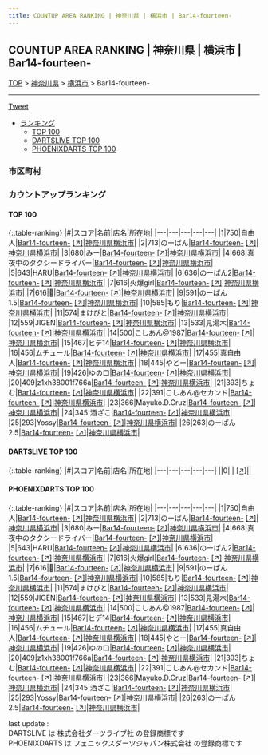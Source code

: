 ```yaml
---
title: COUNTUP AREA RANKING | 神奈川県 | 横浜市 | Bar14-fourteen-
---
```

## COUNTUP AREA RANKING | 神奈川県 | 横浜市 | Bar14-fourteen-

[TOP](/darts/rank/) > [神奈川県](/darts/rank/神奈川県/) > [横浜市](/darts/rank/神奈川県/横浜市/) > Bar14-fourteen-

___

<a href="https://twitter.com/share?ref_src=twsrc%5Etfw" data-text="COUNTUP AREA RANKING | 神奈川県横浜市Bar14-fourteen-" class="twitter-share-button" data-hashtags="DARTSLIVE,PHOENIXDARTS,darts,ダーツ" data-show-count="false">Tweet</a>

* [ランキング](#カウントアップランキング)
    * [TOP 100](#top-100)
    * [DARTSLIVE TOP 100](#dartslive-top-100)
    * [PHOENIXDARTS TOP 100](#phoenixdarts-top-100)

### 市区町村

<ul>

</ul>

### カウントアップランキング

#### TOP 100



{:.table-ranking}
|#|スコア|名前|店名|所在地|
|---|---|---|---|---|
|1|750|<span class="rank-name-pd">自由人</span>|<a href="/darts/rank/shops/90533.html">Bar14-fourteen-</a> <a href="https://vs.phoenixdarts.com/jp/shop/shopDetailInfo/s_90533?s_seq=90533">[↗]</a>|<a href="/darts/rank/神奈川県/横浜市">神奈川県横浜市</a>|
|2|713|<span class="rank-name-pd">のーぱん</span>|<a href="/darts/rank/shops/90533.html">Bar14-fourteen-</a> <a href="https://vs.phoenixdarts.com/jp/shop/shopDetailInfo/s_90533?s_seq=90533">[↗]</a>|<a href="/darts/rank/神奈川県/横浜市">神奈川県横浜市</a>|
|3|680|<span class="rank-name-pd">みー</span>|<a href="/darts/rank/shops/90533.html">Bar14-fourteen-</a> <a href="https://vs.phoenixdarts.com/jp/shop/shopDetailInfo/s_90533?s_seq=90533">[↗]</a>|<a href="/darts/rank/神奈川県/横浜市">神奈川県横浜市</a>|
|4|668|<span class="rank-name-pd">真夜中のタクシードライバー</span>|<a href="/darts/rank/shops/90533.html">Bar14-fourteen-</a> <a href="https://vs.phoenixdarts.com/jp/shop/shopDetailInfo/s_90533?s_seq=90533">[↗]</a>|<a href="/darts/rank/神奈川県/横浜市">神奈川県横浜市</a>|
|5|643|<span class="rank-name-pd">HARU</span>|<a href="/darts/rank/shops/90533.html">Bar14-fourteen-</a> <a href="https://vs.phoenixdarts.com/jp/shop/shopDetailInfo/s_90533?s_seq=90533">[↗]</a>|<a href="/darts/rank/神奈川県/横浜市">神奈川県横浜市</a>|
|6|636|<span class="rank-name-pd">のーぱん2</span>|<a href="/darts/rank/shops/90533.html">Bar14-fourteen-</a> <a href="https://vs.phoenixdarts.com/jp/shop/shopDetailInfo/s_90533?s_seq=90533">[↗]</a>|<a href="/darts/rank/神奈川県/横浜市">神奈川県横浜市</a>|
|7|616|<span class="rank-name-pd">火爆girl</span>|<a href="/darts/rank/shops/90533.html">Bar14-fourteen-</a> <a href="https://vs.phoenixdarts.com/jp/shop/shopDetailInfo/s_90533?s_seq=90533">[↗]</a>|<a href="/darts/rank/神奈川県/横浜市">神奈川県横浜市</a>|
|7|616|<span class="rank-name-pd">🎯</span>|<a href="/darts/rank/shops/90533.html">Bar14-fourteen-</a> <a href="https://vs.phoenixdarts.com/jp/shop/shopDetailInfo/s_90533?s_seq=90533">[↗]</a>|<a href="/darts/rank/神奈川県/横浜市">神奈川県横浜市</a>|
|9|591|<span class="rank-name-pd">のーぱん1.5</span>|<a href="/darts/rank/shops/90533.html">Bar14-fourteen-</a> <a href="https://vs.phoenixdarts.com/jp/shop/shopDetailInfo/s_90533?s_seq=90533">[↗]</a>|<a href="/darts/rank/神奈川県/横浜市">神奈川県横浜市</a>|
|10|585|<span class="rank-name-pd">もり</span>|<a href="/darts/rank/shops/90533.html">Bar14-fourteen-</a> <a href="https://vs.phoenixdarts.com/jp/shop/shopDetailInfo/s_90533?s_seq=90533">[↗]</a>|<a href="/darts/rank/神奈川県/横浜市">神奈川県横浜市</a>|
|11|574|<span class="rank-name-pd">まけびと</span>|<a href="/darts/rank/shops/90533.html">Bar14-fourteen-</a> <a href="https://vs.phoenixdarts.com/jp/shop/shopDetailInfo/s_90533?s_seq=90533">[↗]</a>|<a href="/darts/rank/神奈川県/横浜市">神奈川県横浜市</a>|
|12|559|<span class="rank-name-pd">JIGEN</span>|<a href="/darts/rank/shops/90533.html">Bar14-fourteen-</a> <a href="https://vs.phoenixdarts.com/jp/shop/shopDetailInfo/s_90533?s_seq=90533">[↗]</a>|<a href="/darts/rank/神奈川県/横浜市">神奈川県横浜市</a>|
|13|533|<span class="rank-name-pd">見湯木</span>|<a href="/darts/rank/shops/90533.html">Bar14-fourteen-</a> <a href="https://vs.phoenixdarts.com/jp/shop/shopDetailInfo/s_90533?s_seq=90533">[↗]</a>|<a href="/darts/rank/神奈川県/横浜市">神奈川県横浜市</a>|
|14|500|<span class="rank-name-pd">こしあん@1987</span>|<a href="/darts/rank/shops/90533.html">Bar14-fourteen-</a> <a href="https://vs.phoenixdarts.com/jp/shop/shopDetailInfo/s_90533?s_seq=90533">[↗]</a>|<a href="/darts/rank/神奈川県/横浜市">神奈川県横浜市</a>|
|15|467|<span class="rank-name-pd">ヒデ14</span>|<a href="/darts/rank/shops/90533.html">Bar14-fourteen-</a> <a href="https://vs.phoenixdarts.com/jp/shop/shopDetailInfo/s_90533?s_seq=90533">[↗]</a>|<a href="/darts/rank/神奈川県/横浜市">神奈川県横浜市</a>|
|16|456|<span class="rank-name-pd">ムチュール</span>|<a href="/darts/rank/shops/90533.html">Bar14-fourteen-</a> <a href="https://vs.phoenixdarts.com/jp/shop/shopDetailInfo/s_90533?s_seq=90533">[↗]</a>|<a href="/darts/rank/神奈川県/横浜市">神奈川県横浜市</a>|
|17|455|<span class="rank-name-pd">真自由人</span>|<a href="/darts/rank/shops/90533.html">Bar14-fourteen-</a> <a href="https://vs.phoenixdarts.com/jp/shop/shopDetailInfo/s_90533?s_seq=90533">[↗]</a>|<a href="/darts/rank/神奈川県/横浜市">神奈川県横浜市</a>|
|18|445|<span class="rank-name-pd">やとー</span>|<a href="/darts/rank/shops/90533.html">Bar14-fourteen-</a> <a href="https://vs.phoenixdarts.com/jp/shop/shopDetailInfo/s_90533?s_seq=90533">[↗]</a>|<a href="/darts/rank/神奈川県/横浜市">神奈川県横浜市</a>|
|19|426|<span class="rank-name-pd">ゆの口</span>|<a href="/darts/rank/shops/90533.html">Bar14-fourteen-</a> <a href="https://vs.phoenixdarts.com/jp/shop/shopDetailInfo/s_90533?s_seq=90533">[↗]</a>|<a href="/darts/rank/神奈川県/横浜市">神奈川県横浜市</a>|
|20|409|<span class="rank-name-pd">z1xh38001f766a</span>|<a href="/darts/rank/shops/90533.html">Bar14-fourteen-</a> <a href="https://vs.phoenixdarts.com/jp/shop/shopDetailInfo/s_90533?s_seq=90533">[↗]</a>|<a href="/darts/rank/神奈川県/横浜市">神奈川県横浜市</a>|
|21|393|<span class="rank-name-pd">ちょむ</span>|<a href="/darts/rank/shops/90533.html">Bar14-fourteen-</a> <a href="https://vs.phoenixdarts.com/jp/shop/shopDetailInfo/s_90533?s_seq=90533">[↗]</a>|<a href="/darts/rank/神奈川県/横浜市">神奈川県横浜市</a>|
|22|391|<span class="rank-name-pd">こしあん@セカンド</span>|<a href="/darts/rank/shops/90533.html">Bar14-fourteen-</a> <a href="https://vs.phoenixdarts.com/jp/shop/shopDetailInfo/s_90533?s_seq=90533">[↗]</a>|<a href="/darts/rank/神奈川県/横浜市">神奈川県横浜市</a>|
|23|366|<span class="rank-name-pd">Mayuko.D.Cruz</span>|<a href="/darts/rank/shops/90533.html">Bar14-fourteen-</a> <a href="https://vs.phoenixdarts.com/jp/shop/shopDetailInfo/s_90533?s_seq=90533">[↗]</a>|<a href="/darts/rank/神奈川県/横浜市">神奈川県横浜市</a>|
|24|345|<span class="rank-name-pd">酒ざこ</span>|<a href="/darts/rank/shops/90533.html">Bar14-fourteen-</a> <a href="https://vs.phoenixdarts.com/jp/shop/shopDetailInfo/s_90533?s_seq=90533">[↗]</a>|<a href="/darts/rank/神奈川県/横浜市">神奈川県横浜市</a>|
|25|293|<span class="rank-name-pd">Yossy</span>|<a href="/darts/rank/shops/90533.html">Bar14-fourteen-</a> <a href="https://vs.phoenixdarts.com/jp/shop/shopDetailInfo/s_90533?s_seq=90533">[↗]</a>|<a href="/darts/rank/神奈川県/横浜市">神奈川県横浜市</a>|
|26|263|<span class="rank-name-pd">のーぱん2.5</span>|<a href="/darts/rank/shops/90533.html">Bar14-fourteen-</a> <a href="https://vs.phoenixdarts.com/jp/shop/shopDetailInfo/s_90533?s_seq=90533">[↗]</a>|<a href="/darts/rank/神奈川県/横浜市">神奈川県横浜市</a>|


#### DARTSLIVE TOP 100



{:.table-ranking}
|#|スコア|名前|店名|所在地|
|---|---|---|---|---|
||0|<span class="rank-name-dl"> </span>|<a href="/darts/rank/shops/.html"></a> <a href="">[↗]</a>|<a href="/darts/rank//"></a>|


#### PHOENIXDARTS TOP 100



{:.table-ranking}
|#|スコア|名前|店名|所在地|
|---|---|---|---|---|
|1|750|<span class="rank-name-pd">自由人</span>|<a href="/darts/rank/shops/90533.html">Bar14-fourteen-</a> <a href="https://vs.phoenixdarts.com/jp/shop/shopDetailInfo/s_90533?s_seq=90533">[↗]</a>|<a href="/darts/rank/神奈川県/横浜市">神奈川県横浜市</a>|
|2|713|<span class="rank-name-pd">のーぱん</span>|<a href="/darts/rank/shops/90533.html">Bar14-fourteen-</a> <a href="https://vs.phoenixdarts.com/jp/shop/shopDetailInfo/s_90533?s_seq=90533">[↗]</a>|<a href="/darts/rank/神奈川県/横浜市">神奈川県横浜市</a>|
|3|680|<span class="rank-name-pd">みー</span>|<a href="/darts/rank/shops/90533.html">Bar14-fourteen-</a> <a href="https://vs.phoenixdarts.com/jp/shop/shopDetailInfo/s_90533?s_seq=90533">[↗]</a>|<a href="/darts/rank/神奈川県/横浜市">神奈川県横浜市</a>|
|4|668|<span class="rank-name-pd">真夜中のタクシードライバー</span>|<a href="/darts/rank/shops/90533.html">Bar14-fourteen-</a> <a href="https://vs.phoenixdarts.com/jp/shop/shopDetailInfo/s_90533?s_seq=90533">[↗]</a>|<a href="/darts/rank/神奈川県/横浜市">神奈川県横浜市</a>|
|5|643|<span class="rank-name-pd">HARU</span>|<a href="/darts/rank/shops/90533.html">Bar14-fourteen-</a> <a href="https://vs.phoenixdarts.com/jp/shop/shopDetailInfo/s_90533?s_seq=90533">[↗]</a>|<a href="/darts/rank/神奈川県/横浜市">神奈川県横浜市</a>|
|6|636|<span class="rank-name-pd">のーぱん2</span>|<a href="/darts/rank/shops/90533.html">Bar14-fourteen-</a> <a href="https://vs.phoenixdarts.com/jp/shop/shopDetailInfo/s_90533?s_seq=90533">[↗]</a>|<a href="/darts/rank/神奈川県/横浜市">神奈川県横浜市</a>|
|7|616|<span class="rank-name-pd">火爆girl</span>|<a href="/darts/rank/shops/90533.html">Bar14-fourteen-</a> <a href="https://vs.phoenixdarts.com/jp/shop/shopDetailInfo/s_90533?s_seq=90533">[↗]</a>|<a href="/darts/rank/神奈川県/横浜市">神奈川県横浜市</a>|
|7|616|<span class="rank-name-pd">🎯</span>|<a href="/darts/rank/shops/90533.html">Bar14-fourteen-</a> <a href="https://vs.phoenixdarts.com/jp/shop/shopDetailInfo/s_90533?s_seq=90533">[↗]</a>|<a href="/darts/rank/神奈川県/横浜市">神奈川県横浜市</a>|
|9|591|<span class="rank-name-pd">のーぱん1.5</span>|<a href="/darts/rank/shops/90533.html">Bar14-fourteen-</a> <a href="https://vs.phoenixdarts.com/jp/shop/shopDetailInfo/s_90533?s_seq=90533">[↗]</a>|<a href="/darts/rank/神奈川県/横浜市">神奈川県横浜市</a>|
|10|585|<span class="rank-name-pd">もり</span>|<a href="/darts/rank/shops/90533.html">Bar14-fourteen-</a> <a href="https://vs.phoenixdarts.com/jp/shop/shopDetailInfo/s_90533?s_seq=90533">[↗]</a>|<a href="/darts/rank/神奈川県/横浜市">神奈川県横浜市</a>|
|11|574|<span class="rank-name-pd">まけびと</span>|<a href="/darts/rank/shops/90533.html">Bar14-fourteen-</a> <a href="https://vs.phoenixdarts.com/jp/shop/shopDetailInfo/s_90533?s_seq=90533">[↗]</a>|<a href="/darts/rank/神奈川県/横浜市">神奈川県横浜市</a>|
|12|559|<span class="rank-name-pd">JIGEN</span>|<a href="/darts/rank/shops/90533.html">Bar14-fourteen-</a> <a href="https://vs.phoenixdarts.com/jp/shop/shopDetailInfo/s_90533?s_seq=90533">[↗]</a>|<a href="/darts/rank/神奈川県/横浜市">神奈川県横浜市</a>|
|13|533|<span class="rank-name-pd">見湯木</span>|<a href="/darts/rank/shops/90533.html">Bar14-fourteen-</a> <a href="https://vs.phoenixdarts.com/jp/shop/shopDetailInfo/s_90533?s_seq=90533">[↗]</a>|<a href="/darts/rank/神奈川県/横浜市">神奈川県横浜市</a>|
|14|500|<span class="rank-name-pd">こしあん@1987</span>|<a href="/darts/rank/shops/90533.html">Bar14-fourteen-</a> <a href="https://vs.phoenixdarts.com/jp/shop/shopDetailInfo/s_90533?s_seq=90533">[↗]</a>|<a href="/darts/rank/神奈川県/横浜市">神奈川県横浜市</a>|
|15|467|<span class="rank-name-pd">ヒデ14</span>|<a href="/darts/rank/shops/90533.html">Bar14-fourteen-</a> <a href="https://vs.phoenixdarts.com/jp/shop/shopDetailInfo/s_90533?s_seq=90533">[↗]</a>|<a href="/darts/rank/神奈川県/横浜市">神奈川県横浜市</a>|
|16|456|<span class="rank-name-pd">ムチュール</span>|<a href="/darts/rank/shops/90533.html">Bar14-fourteen-</a> <a href="https://vs.phoenixdarts.com/jp/shop/shopDetailInfo/s_90533?s_seq=90533">[↗]</a>|<a href="/darts/rank/神奈川県/横浜市">神奈川県横浜市</a>|
|17|455|<span class="rank-name-pd">真自由人</span>|<a href="/darts/rank/shops/90533.html">Bar14-fourteen-</a> <a href="https://vs.phoenixdarts.com/jp/shop/shopDetailInfo/s_90533?s_seq=90533">[↗]</a>|<a href="/darts/rank/神奈川県/横浜市">神奈川県横浜市</a>|
|18|445|<span class="rank-name-pd">やとー</span>|<a href="/darts/rank/shops/90533.html">Bar14-fourteen-</a> <a href="https://vs.phoenixdarts.com/jp/shop/shopDetailInfo/s_90533?s_seq=90533">[↗]</a>|<a href="/darts/rank/神奈川県/横浜市">神奈川県横浜市</a>|
|19|426|<span class="rank-name-pd">ゆの口</span>|<a href="/darts/rank/shops/90533.html">Bar14-fourteen-</a> <a href="https://vs.phoenixdarts.com/jp/shop/shopDetailInfo/s_90533?s_seq=90533">[↗]</a>|<a href="/darts/rank/神奈川県/横浜市">神奈川県横浜市</a>|
|20|409|<span class="rank-name-pd">z1xh38001f766a</span>|<a href="/darts/rank/shops/90533.html">Bar14-fourteen-</a> <a href="https://vs.phoenixdarts.com/jp/shop/shopDetailInfo/s_90533?s_seq=90533">[↗]</a>|<a href="/darts/rank/神奈川県/横浜市">神奈川県横浜市</a>|
|21|393|<span class="rank-name-pd">ちょむ</span>|<a href="/darts/rank/shops/90533.html">Bar14-fourteen-</a> <a href="https://vs.phoenixdarts.com/jp/shop/shopDetailInfo/s_90533?s_seq=90533">[↗]</a>|<a href="/darts/rank/神奈川県/横浜市">神奈川県横浜市</a>|
|22|391|<span class="rank-name-pd">こしあん@セカンド</span>|<a href="/darts/rank/shops/90533.html">Bar14-fourteen-</a> <a href="https://vs.phoenixdarts.com/jp/shop/shopDetailInfo/s_90533?s_seq=90533">[↗]</a>|<a href="/darts/rank/神奈川県/横浜市">神奈川県横浜市</a>|
|23|366|<span class="rank-name-pd">Mayuko.D.Cruz</span>|<a href="/darts/rank/shops/90533.html">Bar14-fourteen-</a> <a href="https://vs.phoenixdarts.com/jp/shop/shopDetailInfo/s_90533?s_seq=90533">[↗]</a>|<a href="/darts/rank/神奈川県/横浜市">神奈川県横浜市</a>|
|24|345|<span class="rank-name-pd">酒ざこ</span>|<a href="/darts/rank/shops/90533.html">Bar14-fourteen-</a> <a href="https://vs.phoenixdarts.com/jp/shop/shopDetailInfo/s_90533?s_seq=90533">[↗]</a>|<a href="/darts/rank/神奈川県/横浜市">神奈川県横浜市</a>|
|25|293|<span class="rank-name-pd">Yossy</span>|<a href="/darts/rank/shops/90533.html">Bar14-fourteen-</a> <a href="https://vs.phoenixdarts.com/jp/shop/shopDetailInfo/s_90533?s_seq=90533">[↗]</a>|<a href="/darts/rank/神奈川県/横浜市">神奈川県横浜市</a>|
|26|263|<span class="rank-name-pd">のーぱん2.5</span>|<a href="/darts/rank/shops/90533.html">Bar14-fourteen-</a> <a href="https://vs.phoenixdarts.com/jp/shop/shopDetailInfo/s_90533?s_seq=90533">[↗]</a>|<a href="/darts/rank/神奈川県/横浜市">神奈川県横浜市</a>|


<div class="footer border-top border-gray-light mt-5 pt-3 text-right text-gray">
    last update : <span style="font-weight: italic" id="foot_last_modified"></span><br />
    DARTSLIVE は 株式会社ダーツライブ社 の登録商標です<br />
    PHOENIXDARTS は フェニックスダーツジャパン株式会社 の登録商標です<br />
</div>

<script src="https://cdnjs.cloudflare.com/ajax/libs/jquery.tablesorter/2.31.3/js/jquery.tablesorter.min.js" integrity="sha512-qzgd5cYSZcosqpzpn7zF2ZId8f/8CHmFKZ8j7mU4OUXTNRd5g+ZHBPsgKEwoqxCtdQvExE5LprwwPAgoicguNg==" crossorigin="anonymous" referrerpolicy="no-referrer"></script>
<link rel="stylesheet" href="https://cdnjs.cloudflare.com/ajax/libs/jquery.tablesorter/2.31.3/css/theme.default.min.css" integrity="sha512-wghhOJkjQX0Lh3NSWvNKeZ0ZpNn+SPVXX1Qyc9OCaogADktxrBiBdKGDoqVUOyhStvMBmJQ8ZdMHiR3wuEq8+w==" crossorigin="anonymous" referrerpolicy="no-referrer" />
<script>
$(function() {
    $(".table-ranking").tablesorter({sortList:[[0, 0]]});
    $("#foot_last_modified").text(formatDate(new Date(document.lastModified), 'yyyy-MM-dd HH:mm:ss'));
});
</script>

<script async src="https://platform.twitter.com/widgets.js" charset="utf-8"></script>